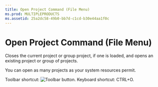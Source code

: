 ```yaml
---
title: Open Project Command (File Menu)
ms.prod: MULTIPLEPRODUCTS
ms.assetid: 25a2dc58-49b0-bb7d-c1cd-b30e44aa1f0c
---
```



# Open Project Command (File Menu)

Closes the current project or group project, if one is loaded, and opens an existing project or group of projects.

You can open as many projects as your system resources permit.

Toolbar shortcut: 
![Toolbar button](images/tbr_open_ZA01201720.gif). Keyboard shortcut: CTRL+O.


